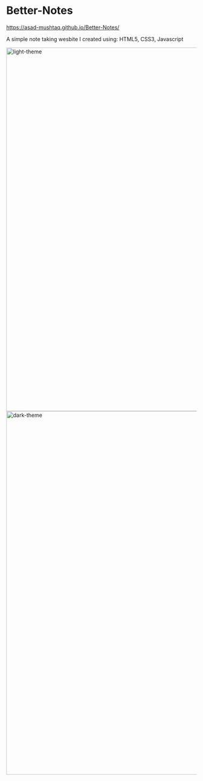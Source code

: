 # Better-Notes

https://asad-mushtaq.github.io/Better-Notes/

A simple note taking wesbite I created using: HTML5, CSS3, Javascript

<img width="960" alt="light-theme" src="https://user-images.githubusercontent.com/114989022/221393391-32e975a9-87f9-49c9-b57c-5668b3db5b7a.PNG">

<img width="960" alt="dark-theme" src="https://user-images.githubusercontent.com/114989022/221393394-9391c037-f217-4d26-8029-b7a67fc5f313.PNG">
